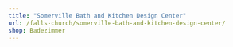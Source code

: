 ```yaml
---
title: "Somerville Bath and Kitchen Design Center"
url: /falls-church/somerville-bath-and-kitchen-design-center/
shop: Badezimmer
---
```

